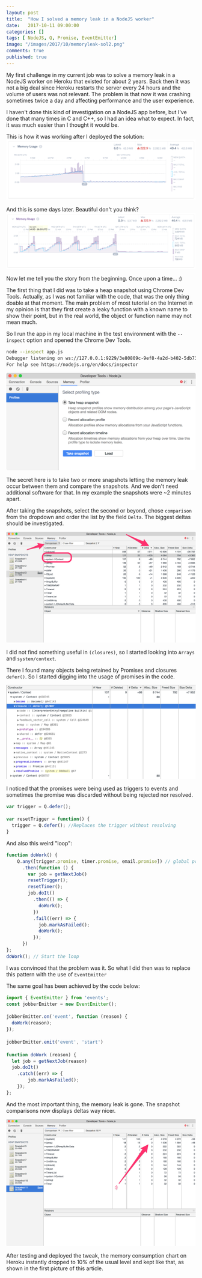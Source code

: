 ```yaml
---
layout: post
title:  "How I solved a memory leak in a NodeJS worker"
date:   2017-10-11 09:00:00
categories: []
tags: [ NodeJS, Q, Promise, EventEmitter]
image: "/images/2017/10/memoryleak-sol2.png"
comments: true
published: true
---
```


My first challenge in my current job was to solve a memory leak in a NodeJS worker on Heroku that existed for about 2 years. Back then it was not a big deal since Heroku restarts the server every 24 hours and the volume of users was not relevant. The problem is that now it was crashing sometimes twice a day and affecting performance and the user experience.

I haven't done this kind of investigation on a NodeJS app before, but I've done that many times in C and C++, so I had an idea what to expect. In fact, it was much easier than I thought it would be.

This is how it was working after I deployed the solution:
![Result 1](/images/2017/10/memoryleak-sol1.png)

And this is some days later. Beautiful don't you think?
![Result 2](/images/2017/10/memoryleak-sol2.png)

Now let me tell you the story from the beginning. Once upon a time... :)

The first thing that I did was to take a heap snapshot using Chrome Dev Tools. Actually, as I was not familiar with the code, that was the only thing doable at that moment. 
The main problem of most tutorial on the Internet in my opinion is that they first create a leaky function with a known name to show their point, but in the real world, the object or function name may not mean much.

So I run the app in my local machine in the test environment with the `--inspect` option and opened the Chrome Dev Tools.

```bash
node --inspect app.js
Debugger listening on ws://127.0.0.1:9229/3e80809c-9ef8-4a2d-b402-5db73c30b7ed
For help see https://nodejs.org/en/docs/inspector
```

![Chrome Dev Tools](/images/2017/10/Developer_Tools_-_Node_js.png)

The secret here is to take two or more snapshots letting the memory leak occur between them and compare the snapshots. And we don't need additional software for that. In my example the snapshots were ~2 minutes apart.

After taking the snapshots, select the second or beyond, chose `comparison` from the dropdown and order the list by the field `Delta`. The biggest deltas should be investigated.

![Delta](/images/2017/10/Developer_Tools_delta.png)

I did not find something useful in `(closures)`, so I started looking into `Arrays` and `system/context`.

There I found many objects being retained by Promises and closures `defer()`. So I started digging into the usage of promises in the code.

![Delta](/images/2017/10/Developer_Tools_closures.png)

I noticed that the promises were being used as triggers to events and sometimes the promise was discarded without being rejected nor resolved.

```js
var trigger = Q.defer();

var resetTrigger = function() {
  trigger = Q.defer(); //Replaces the trigger without resolving
}
```

And also this weird "loop":

```js
function doWork() {
    Q.any([trigger.promise, timer.promise, email.promise]) // global promises
      .then(function () {
        var job = getNextJob()
        resetTrigger();
        resetTimer();
        job.doIt()
          .then(() => {
            doWork();
          })
          .fail((err) => {
            job.markAsFailed();
            doWork();
          });
      })
};
doWork(); // Start the loop
```

I was convinced that the problem was it. So what I did then was to replace this pattern with the use of `EventEmitter`

The same goal has been achieved by the code below:

```js
import { EventEmitter } from 'events';
const jobberEmitter = new EventEmitter();

jobberEmitter.on('event', function (reason) {
  doWork(reason);
});

jobberEmitter.emit('event', 'start')

function doWork (reason) {
  let job = getNextJob(reason)
  job.doIt()
    .catch((err) => {
        job.markAsFailed();
    });
};

```

And the most important thing, the memory leak is gone. The snapshot comparisons now displays deltas way nicer.

![New Delta](/images/2017/10/Developer_Tools_newdelta.png)

After testing and deployed the tweak, the memory consumption chart on Heroku instantly dropped to 10% of the usual level and kept like that, as shown in the first picture of this article.